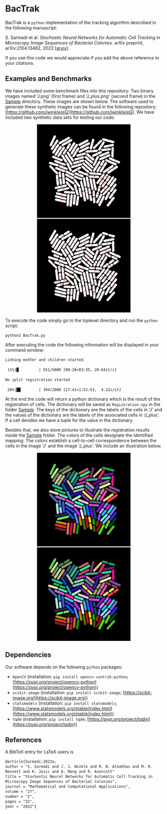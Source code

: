 # BacTrak

BacTrak is a `python` implementation of the tracking algorithm described in the following manuscript:

S. Sarmadi et al. *Stochastic Neural Networks for Automatic Cell Tracking in Microscopy Image Sequences of Bacterial Colonies*. arXiv preprint, arXiv:2104.13482, 2022 [[arxiv](https://arxiv.org/abs/2104.13482)].

If you use this code we would appreciate if you add the above reference to your citations.
 

## Examples and Benchmarks

We have included some benchmark files into this repository: Two binary images named 'J.png' (first frame) and 'J_plus.png' (second frame) in the [Sample](Sample) directory. These images are shown below. The software used to generate these synthetic images can be found in the following repository: [https://github.com/jwinkle/eQ](https://github.com/jwinkle/eQ). We have included two synthetic data sets for testing our code:

<p align="center">
<img src="Images/J_labeled_cells.png" alt="J"  width="300"/>
<img src="Images/J_plus_labeled_cells.png" alt="J"  width="300"/>
</p>

To execute the code simply go to the toplevel directory and run the `python` script:
```
python3 BacTrak.py
```

After executing the code the following information will be displayed in your command window: 
``` 
Linking mother and children started

 11%|█         | 551/5000 [00:26<03:35, 20.64it/s]
 
No split registration started

 20%|█▉        | 394/2000 [27:41<1:52:53,  4.22s/it]
``` 


At the end the code will return a python dictionary which is the result of the registration of cells. The dictionary will be saved as `Registration.npy` in the folder [Sample](Sample). The keys of the dictionary are the labels of the cells in 'J' and the values of the dictionary are the labels of the associated cells in 'J_plus'. If a cell devides we have a tuple for the value in the dictionary.

Besides that, we also store pictures to illustrate the registration results inside the [Sample](Sample) folder. The colors of the cells designate the identified mapping. The colors establish a cell-to-cell correspondence between the cells in the image 'J' and the image 'J_plus'. We include an illustration below. 


<p align="center">
<img src="Images/Colored_J.png" alt="J"  width="300"/>
<img src="Images/Colored_J_plus.png" alt="J"  width="300"/>
</p>
 
 

## Dependencies

Our software depends on the following `python` packages:

* `OpenCV` (installation: `pip install opencv-contrib-python`; [https://pypi.org/project/opencv-python](https://pypi.org/project/opencv-python))
* `scikit-image` (installation: `pip install scikit-image`; [https://scikit-image.org](https://scikit-image.org))
* `statsmodels` (installation: `pip install statsmodels`; [https://www.statsmodels.org/stable/index.html](https://www.statsmodels.org/stable/index.html))
* `tqdm` (installation: `pip install tqdm`; [https://pypi.org/project/tqdm](https://pypi.org/project/tqdm))



## References

A BibTeX entry for LaTeX users is
```TeX
@article{Sarmadi:2022a,
author = "S. Sarmadi and J. J. Winkle and R. N. Alnahhas and M. R. Bennett and K. Josic and A. Mang and R. Azencott"
title = "Stochastic Neural Networks for Automatic Cell Tracking in Microscopy Image Sequences of Bacterial Colonies",
journal = "Mathematical and Computational Applications",
volume = "27",
number = "2",
pages = "22",
year = "2022"}
```
